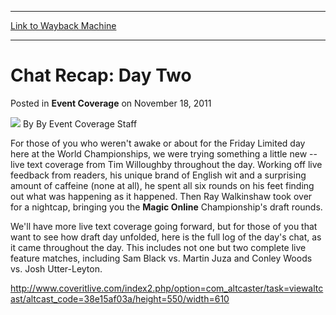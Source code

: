 
---
[Link to Wayback Machine](https://web.archive.org/web/20220522231623/https://magic.wizards.com/en/articles/archive/event-coverage/chat-recap-day-two-2011-11-18)

[_metadata_:author]:- "By Event Coverage Staff"
[_metadata_:description]:- "For those of you who weren't awake or about for the Friday Limited day here at the World Championships, we were trying something a little new -- live text coverage from Tim Willoughby throughout the day. Working off live feedback from readers, his unique brand of English wit and a surprising amount of caffeine (none at all), he spent all six rounds on his feet finding out what"
[_metadata_:generator]:- "Drupal 7 (http://drupal.org)"
[_metadata_:node]:- "520276"
[_metadata_:publish_date]:- "2011-11-18"
[_metadata_:source]:- "div-main-content"
[_metadata_:title]:- "Chat Recap: Day Two"
[_metadata_:wayback_capture_timestamp]:- "2022-05-22 23:16:23"
[_metadata_:wayback_raw_url]:- "https://web.archive.org/web/20220522231623id_/https://magic.wizards.com/en/articles/archive/event-coverage/chat-recap-day-two-2011-11-18"
[_metadata_:wayback_url]:- "https://magic.wizards.com/en/articles/archive/event-coverage/chat-recap-day-two-2011-11-18"
---


Chat Recap: Day Two
===================



 Posted in **Event Coverage**
 on November 18, 2011 






![](https://media.magic.wizards.com/styles/auth_small/public/generic-avatar-150_9.png)
By By Event Coverage Staff












For those of you who weren't awake or about for the Friday Limited day here at the World Championships, we were trying something a little new -- live text coverage from Tim Willoughby throughout the day. Working off live feedback from readers, his unique brand of English wit and a surprising amount of caffeine (none at all), he spent all six rounds on his feet finding out what was happening as it happened. Then Ray Walkinshaw took over for a nightcap, bringing you the **Magic Online**  Championship's draft rounds.


We'll have more live text coverage going forward, but for those of you that want to see how draft day unfolded, here is the full log of the day's chat, as it came throughout the day. This includes not one but two complete live feature matches, including Sam Black vs. Martin Juza and Conley Woods vs. Josh Utter-Leyton.


<http://www.coveritlive.com/index2.php/option=com_altcaster/task=viewaltcast/altcast_code=38e15af03a/height=550/width=610>





